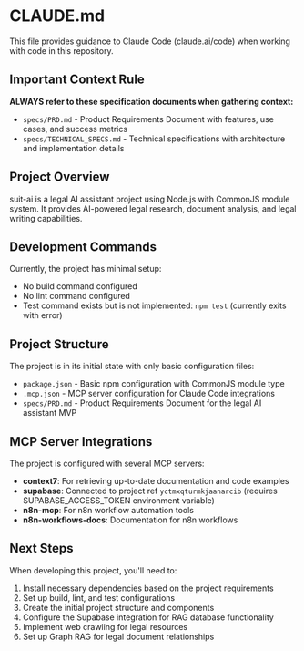 # CLAUDE.md

This file provides guidance to Claude Code (claude.ai/code) when working with code in this repository.

## Important Context Rule

**ALWAYS refer to these specification documents when gathering context:**
- `specs/PRD.md` - Product Requirements Document with features, use cases, and success metrics
- `specs/TECHNICAL_SPECS.md` - Technical specifications with architecture and implementation details

## Project Overview

suit-ai is a legal AI assistant project using Node.js with CommonJS module system. It provides AI-powered legal research, document analysis, and legal writing capabilities.

## Development Commands

Currently, the project has minimal setup:
- No build command configured
- No lint command configured
- Test command exists but is not implemented: `npm test` (currently exits with error)

## Project Structure

The project is in its initial state with only basic configuration files:
- `package.json` - Basic npm configuration with CommonJS module type
- `.mcp.json` - MCP server configuration for Claude Code integrations
- `specs/PRD.md` - Product Requirements Document for the legal AI assistant MVP

## MCP Server Integrations

The project is configured with several MCP servers:
- **context7**: For retrieving up-to-date documentation and code examples
- **supabase**: Connected to project ref `yctmxqturmkjaanarcib` (requires SUPABASE_ACCESS_TOKEN environment variable)
- **n8n-mcp**: For n8n workflow automation tools
- **n8n-workflows-docs**: Documentation for n8n workflows

## Next Steps

When developing this project, you'll need to:
1. Install necessary dependencies based on the project requirements
2. Set up build, lint, and test configurations
3. Create the initial project structure and components
4. Configure the Supabase integration for RAG database functionality
5. Implement web crawling for legal resources
6. Set up Graph RAG for legal document relationships